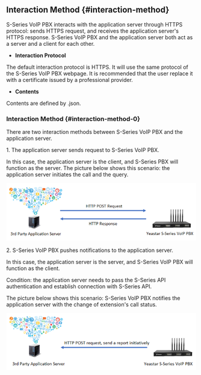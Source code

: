 ## Interaction Method {#interaction-method}

S-Series VoIP PBX interacts with the application server through HTTPS protocol: sends HTTPS request, and receives the application server&#039;s HTTPS response. S-Series VoIP PBX and the application server both act as a server and a client for each other.

*   **Interaction Protocol**

The default interaction protocol is HTTPS. It will use the same protocol of the S-Series VoIP PBX webpage. It is recommended that the user replace it with a certificate issued by a professional provider.

*   **Contents**

Contents are defined by .json.

### Interaction Method {#interaction-method-0}

There are two interaction methods between S-Series VoIP PBX and the application server.

1\. The application server sends request to S-Series VoIP PBX.

In this case, the application server is the client, and S-Series PBX will function as the server. The picture below shows this scenario: the application server initiates the call and the query.

![interaction method](../assets/interaction_method.png)

2\. S-Series VoIP PBX pushes notifications to the application server.

In this case, the application server is the server, and S-Series VoIP PBX will function as the client.

Condition: the application server needs to pass the S-Series API authentication and establish connection with S-Series API.

The picture below shows this scenario: S-Series VoIP PBX notifies the application server with the change of extension&#039;s call status.

![interaction method-2](../assets/interaction_method-2.png)
